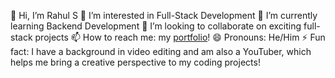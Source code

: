 👋 Hi, I’m Rahul S
👀 I’m interested in Full-Stack Development
🌱 I’m currently learning Backend Development
💞️ I’m looking to collaborate on exciting full-stack projects
📫 How to reach me: my [portfolio](https://rahul25s.netlify.app)!
😄 Pronouns: He/Him
⚡ Fun fact: I have a background in video editing and am also a YouTuber, which helps me bring a creative perspective to my coding projects!
<!--- Rahul25S/Rahul25S is a ✨ special ✨ repository because its `README.md` (this file) appears on your GitHub profile. You can click the Preview link to take a look at your changes. --->
